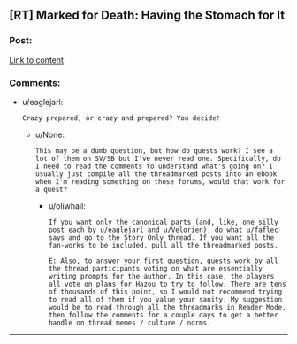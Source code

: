 ## [RT] Marked for Death: Having the Stomach for It

### Post:

[Link to content](https://forums.sufficientvelocity.com/posts/7628792/)

### Comments:

- u/eaglejarl:
  ```
  Crazy prepared, or crazy and prepared? You decide!
  ```

  - u/None:
    ```
    This may be a dumb question, but how do quests work? I see a lot of them on SV/SB but I've never read one. Specifically, do I need to read the comments to understand what's going on? I usually just compile all the threadmarked posts into an ebook when I'm reading something on those forums, would that work for a quest?
    ```

    - u/oliwhail:
      ```
      If you want only the canonical parts (and, like, one silly post each by u/eaglejarl and u/Velorien), do what u/faflec says and go to the Story Only thread. If you want all the fan-works to be included, pull all the threadmarked posts.

      E: Also, to answer your first question, quests work by all the thread participants voting on what are essentially writing prompts for the author. In this case, the players all vote on plans for Hazou to try to follow. There are tens of thousands of this point, so I would not recommend trying to read all of them if you value your sanity. My suggestion would be to read through all the threadmarks in Reader Mode, then follow the comments for a couple days to get a better handle on thread memes / culture / norms.
      ```

---

